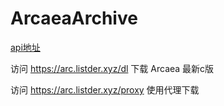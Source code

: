 # ArcaeaArchive

[api地址](https://arc.listder.xyz/ )

访问 https://arc.listder.xyz/dl 下载 Arcaea 最新c版

访问 https://arc.listder.xyz/proxy 使用代理下载
